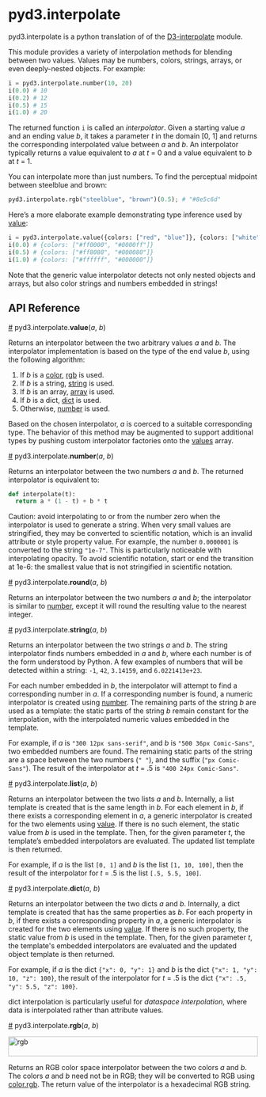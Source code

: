 # pyd3.interpolate

pyd3.interpolate is a python translation of of the
[D3-interpolate](https://github.com/d3/d3-interpolate) module.


This module provides a variety of interpolation methods for blending between
two values. Values may be numbers, colors, strings, arrays, or even
deeply-nested objects. For example:

```python
i = pyd3.interpolate.number(10, 20)
i(0.0) # 10
i(0.2) # 12
i(0.5) # 15
i(1.0) # 20
```

The returned function `i` is called an *interpolator*. Given a starting value
*a* and an ending value *b*, it takes a parameter *t* in the domain [0, 1] and
returns the corresponding interpolated value between *a* and *b*. An
interpolator typically returns a value equivalent to *a* at *t* = 0 and a value
equivalent to *b* at *t* = 1.

You can interpolate more than just numbers. To find the perceptual midpoint
between steelblue and brown:

```python
pyd3.interpolate.rgb("steelblue", "brown")(0.5); # "#8e5c6d"
```

Here’s a more elaborate example demonstrating type inference used by
[value](#value):

```python
i = pyd3.interpolate.value({colors: ["red", "blue"]}, {colors: ["white", "black"]})
i(0.0) # {colors: ["#ff0000", "#0000ff"]}
i(0.5) # {colors: ["#ff8080", "#000080"]}
i(1.0) # {colors: ["#ffffff", "#000000"]}
```

Note that the generic value interpolator detects not only nested objects and
arrays, but also color strings and numbers embedded in strings!

## API Reference

<a name="value" href="#value">#</a> pyd3.interpolate.<b>value</b>(<i>a</i>, <i>b</i>)

Returns an interpolator between the two arbitrary values *a* and *b*. The
interpolator implementation is based on the type of the end value *b*, using
the following algorithm:

1. If *b* is a [color](#color), [rgb](#rgb) is used.
2. If *b* is a string, [string](#string) is used.
3. If *b* is an array, [array](#array) is used.
4. If *b* is a dict, [dict](#dict) is used.
5. Otherwise, [number](#number) is used.


Based on the chosen interpolator, *a* is coerced to a suitable corresponding
type. The behavior of this method may be augmented to support additional types
by pushing custom interpolator factories onto the [values](#values) array.

<a name="number" href="#number">#</a> pyd3.interpolate.<b>number</b>(<i>a</i>, <i>b</i>)

Returns an interpolator between the two numbers *a* and *b*. The returned
interpolator is equivalent to:

```python
def interpolate(t):
  return a * (1 - t) + b * t
```

Caution: avoid interpolating to or from the number zero when the interpolator
is used to generate a string. When very small values are stringified, they may
be converted to scientific notation, which is an invalid attribute or style
property value. For example, the number `0.0000001` is converted to the string
`"1e-7"`. This is particularly noticeable with interpolating opacity. To avoid
scientific notation, start or end the transition at 1e-6: the smallest value
that is not stringified in scientific notation.

<a name="round" href="#round">#</a> pyd3.interpolate.<b>round</b>(<i>a</i>, <i>b</i>)

Returns an interpolator between the two numbers *a* and *b*; the interpolator
is similar to [number](#number), except it will round the resulting value to
the nearest integer.

<a name="string" href="#string">#</a> pyd3.interpolate.<b>string</b>(<i>a</i>, <i>b</i>)

Returns an interpolator between the two strings *a* and *b*. The string
interpolator finds numbers embedded in *a* and *b*, where each number is of the
form understood by Python. A few examples of numbers that will be detected
within a string: `-1`, `42`, `3.14159`, and `6.0221413e+23`.

For each number embedded in *b*, the interpolator will attempt to find a
corresponding number in *a*. If a corresponding number is found, a numeric
interpolator is created using [number](#number). The remaining parts of the
string *b* are used as a template: the static parts of the string *b* remain
constant for the interpolation, with the interpolated numeric values embedded
in the template.

For example, if *a* is `"300 12px sans-serif"`, and *b* is `"500 36px
Comic-Sans"`, two embedded numbers are found. The remaining static parts of the
string are a space between the two numbers (`" "`), and the suffix (`"px
Comic-Sans"`). The result of the interpolator at *t* = .5 is `"400 24px
Comic-Sans"`.

<a name="list" href="#list">#</a> pyd3.interpolate.<b>list</b>(<i>a</i>, <i>b</i>)

Returns an interpolator between the two lists *a* and *b*. Internally, a list
template is created that is the same length in *b*. For each element in *b*, if
there exists a corresponding element in *a*, a generic interpolator is created
for the two elements using [value](#value). If there is no such element, the
static value from *b* is used in the template. Then, for the given parameter
*t*, the template’s embedded interpolators are evaluated. The updated list
template is then returned.

For example, if *a* is the list `[0, 1]` and *b* is the list `[1, 10, 100]`,
then the result of the interpolator for *t* = .5 is the list `[.5, 5.5, 100]`.


<a name="dict" href="#dict">#</a> pyd3.interpolate.<b>dict</b>(<i>a</i>, <i>b</i>)

Returns an interpolator between the two dicts *a* and *b*. Internally, a dict
template is created that has the same properties as *b*. For each property in
*b*, if there exists a corresponding property in *a*, a generic interpolator is
created for the two elements using [value](#value). If there is no such
property, the static value from *b* is used in the template. Then, for the
given parameter *t*, the template's embedded interpolators are evaluated and
the updated object template is then returned.

For example, if *a* is the dict `{"x": 0, "y": 1}` and *b* is the dict `{"x":
1, "y": 10, "z": 100}`, the result of the interpolator for *t* = .5 is the dict
`{"x": .5, "y": 5.5, "z": 100}`.

dict interpolation is particularly useful for *dataspace interpolation*, where
data is interpolated rather than attribute values.

<a name="rgb" href="#rgb">#</a> pyd3.interpolate.<b>rgb</b>(<i>a</i>, <i>b</i>)

<img src="https://raw.githubusercontent.com/d3/d3-interpolate/master/img/rgb.png" width="100%" height="40" alt="rgb">

Returns an RGB color space interpolator between the two colors *a* and *b*. The
colors *a* and *b* need not be in RGB; they will be converted to RGB using
[color.rgb](https://github.com/d3/d3-color#rgb). The return value of the
interpolator is a hexadecimal RGB string.

